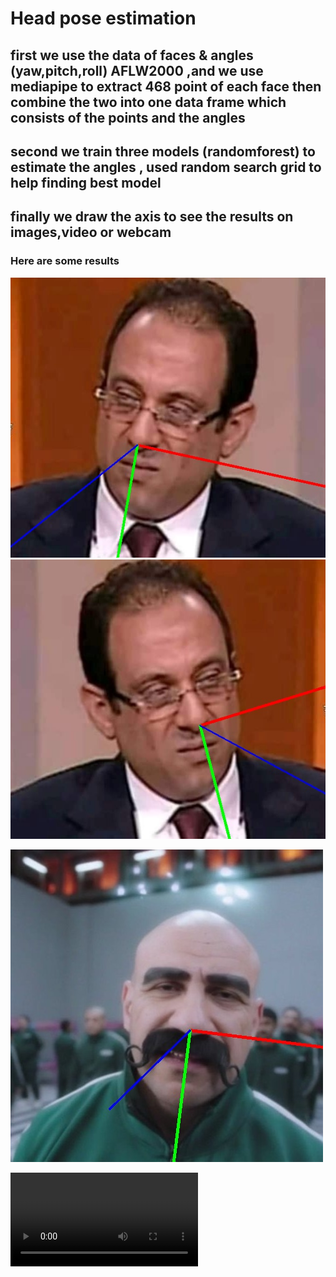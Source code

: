 # Head pose estimation

## first we use the data of faces & angles (yaw,pitch,roll) AFLW2000 ,and we use mediapipe to extract 468 point of each face then combine the two into one data frame which  consists of the points and the angles

## second we train three models (randomforest) to estimate the angles , used random search grid to help finding best model

## finally we draw the axis to see the results on images,video or webcam

### Here are some results

![](./outputimg2.jpg)  ![](./outputimg3.jpg) 

![](./outputimg1.jpg)


![video](./outpy.mp4)



